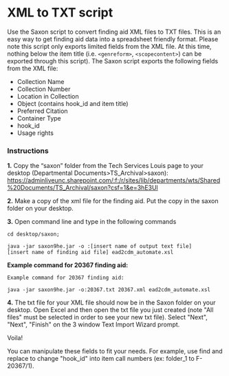 # XML to TXT script

Use the Saxon script to convert finding aid XML files to TXT files. This is an easy way to get finding aid data into a spreadsheet friendly format. Please note this script only exports limited fields from the XML file. At this time, nothing below the item title (i.e. ```<genreform>```, ```<scopecontent>```) can be exported through this script). The Saxon script exports the following fields from the XML file: 

- Collection Name 
- Collection Number 
- Location in Collection 
- Object (contains hook_id and item title) 
- Preferred Citation 
- Container Type 
- hook_id 
- Usage rights

### Instructions

**1.** Copy the “saxon” folder from the Tech Services Louis page to your desktop (Departmental Documents>TS_Archival>saxon): https://adminliveunc.sharepoint.com/:f:/r/sites/lib/departments/wts/Shared%20Documents/TS_Archival/saxon?csf=1&e=3hE3Ul 

**2.** Make a copy of the xml file for the finding aid. Put the copy in the saxon folder on your desktop. 

**3.** Open command line and type in the following commands 

   ```
   cd desktop/saxon;  

   java -jar saxon9he.jar -o :[insert name of output text file] 
   [insert name of finding aid file] ead2cdm_automate.xsl 
   ```
   
**Example command for 20367 finding aid:**

   ```
   Example command for 20367 finding aid:  

   java -jar saxon9he.jar -o:20367.txt 20367.xml ead2cdm_automate.xsl 
   ```

**4.** The txt file for your XML file should now be in the Saxon folder on your desktop. Open Excel and then open the txt file you just created (note "All files" must be selected in order to see your new txt file). Select "Next", "Next", "Finish" on the 3 window Text Import Wizard prompt. 

Voila!

You can manipulate these fields to fit your needs. For example, use find and replace to change "hook_id" into item call numbers (ex: folder_1 to F-20367/1).  
